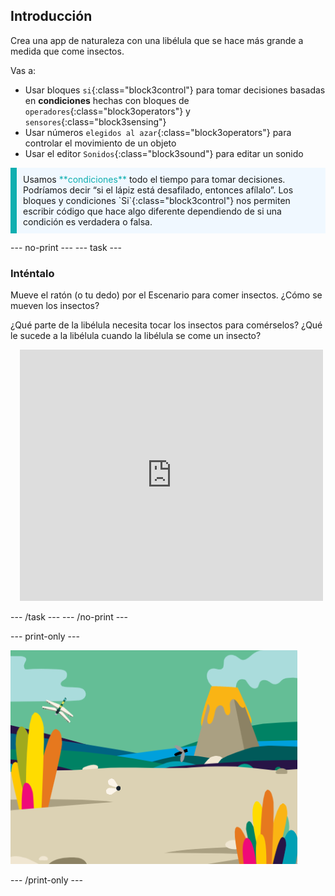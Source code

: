 ## Introducción

Crea una app de naturaleza con una libélula que se hace más grande a medida que come insectos.

Vas a:
+ Usar bloques `si`{:class="block3control"} para tomar decisiones basadas en **condiciones** hechas con bloques de `operadores`{:class="block3operators"} y `sensores`{:class="block3sensing"}
+ Usar números `elegidos al azar`{:class="block3operators"} para controlar el movimiento de un objeto
+ Usar el editor `Sonidos`{:class="block3sound"} para editar un sonido

<p style="border-left: solid; border-width:10px; border-color: #0faeb0; background-color: aliceblue; padding: 10px;">
Usamos <span style="color: #0faeb0">**condiciones**</span> todo el tiempo para tomar decisiones. Podríamos decir “si el lápiz está desafilado, entonces afílalo”. Los bloques y condiciones `Si`{:class="block3control"} nos permiten escribir código que hace algo diferente dependiendo de si una condición es verdadera o falsa.</p>

--- no-print --- --- task ---

### Inténtalo
<div style="display: flex; flex-wrap: wrap">
<div style="flex-basis: 175px; flex-grow: 1">  
Mueve el ratón (o tu dedo) por el Escenario para comer insectos. ¿Cómo se mueven los insectos?

¿Qué parte de la libélula necesita tocar los insectos para comérselos? ¿Qué le sucede a la libélula cuando la libélula se come un insecto?
</div>
<div class="scratch-preview" style="margin-left: 15px;">
  <iframe allowtransparency="true" width="485" height="402" src="https://scratch.mit.edu/projects/embed/521688740/?autostart=false" frameborder="0"></iframe>
</div>
</div>

--- /task --- --- /no-print ---

--- print-only ---

![Proyecto concluido](images/showcase_static.png)

--- /print-only ---
